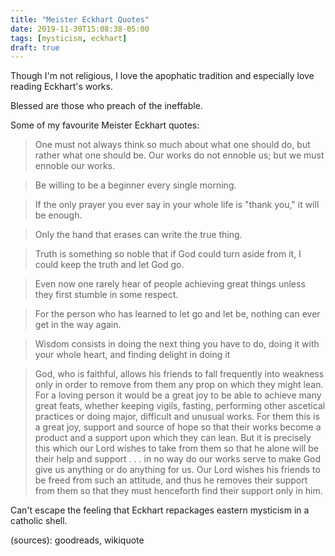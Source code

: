 ```yaml
---
title: "Meister Eckhart Quotes"
date: 2019-11-30T15:08:38-05:00
tags: [mysticism, eckhart]
draft: true
---
```


Though I'm not religious, I love the apophatic tradition and especially love reading Eckhart's works.

Blessed are those who preach of the ineffable.

Some of my favourite Meister Eckhart quotes:

> One must not always think so much about what one should do, but rather what one should be. Our works do not ennoble us; but we must ennoble our works.

> Be willing to be a beginner every single morning.

> If the only prayer you ever say in your whole life is "thank you," it will be enough.

> Only the hand that erases can write the true thing.

> Truth is something so noble that if God could turn aside from it, I could keep the truth and let God go.

> Even now one rarely hear of people achieving great things unless they first stumble in some respect.

> For the person who has learned to let go and let be, nothing can ever get in the way again.

> Wisdom consists in doing the next thing you have to do, doing it with your whole heart, and finding delight in doing it

> God, who is faithful, allows his friends to fall frequently into weakness only in order to remove from them any prop on which they might lean. For a loving person it would be a great joy
> to be able to achieve many great feats, whether keeping vigils, fasting, performing other ascetical practices or doing major, difficult and unusual works. For them this is a great joy,
> support and source of hope so that their works become a product and a support upon which they can lean. But it is precisely this which our Lord wishes to take from them so that he alone
> will be their help and support . . . in no way do our works serve to make God give us anything or do anything for us. Our Lord wishes his friends to be freed from such an attitude, and
> thus he removes their support from them so that they must henceforth find their support only in him.

Can't escape the feeling that Eckhart repackages eastern mysticism in a catholic shell.

(sources): goodreads, wikiquote